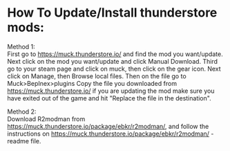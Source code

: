 # How To Update/Install thunderstore mods:

Method 1:<br>
	First go to https://muck.thunderstore.io/ and find the mod you want/update.
	Next click on the mod you want/update and click Manual Download.
	Third go to your steam page and click on muck, then click on the gear icon.
	Next click on Manage, then Browse local files.
	Then on the file go to Muck>BepInex>plugins
	Copy the file you downloaded from https://muck.thunderstore.io/ if you are updating the mod make sure you have exited out of the game and hit "Replace the file in the destination". 

Method 2:<br>
	Download R2modman from https://muck.thunderstore.io/package/ebkr/r2modman/, and follow the instructions on https://muck.thunderstore.io/package/ebkr/r2modman/ - readme file.
